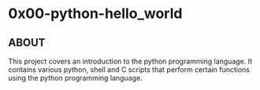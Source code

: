# 0x00-python-hello_world

## ABOUT

This project covers an introduction to the python programming language. It contains various python, shell and C scripts that perform certain functions using the python programming language.